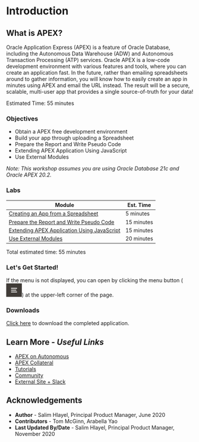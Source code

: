 # Introduction

## **What is APEX?**
Oracle Application Express (APEX) is a feature of Oracle Database, including the Autonomous Data Warehouse (ADW) and Autonomous Transaction Processing (ATP) services. Oracle APEX is a low-code development environment with various features and tools, where you can create an application fast. In the future, rather than emailing spreadsheets around to gather information, you will know how to easily create an app in minutes using APEX and email the URL instead. The result will be a secure, scalable, multi-user app that provides a single source-of-truth for your data!

Estimated Time: 55 minutes

### Objectives

* Obtain a APEX free development environment
* Build your app through uploading a Spreadsheet
* Prepare the Report and Write Pseudo Code
* Extending APEX Application Using JavaScript
* Use External Modules

*Note: This workshop assumes you are using Oracle Database 21c and Oracle APEX 20.2.*

### Labs

| Module | Est. Time |
| --- | --- |
| [Creating an App from a Spreadsheet](?lab=lab-1-create-app-spreadsheet) | 5 minutes |
| [Prepare the Report and Write Pseudo Code](?lab=3-prepare-report-javascript-pseudo-code) | 15 minutes |
| [Extending APEX Application Using JavaScript](?lab=4-extend-app-using-javascript) | 15 minutes |
| [Use External Modules](?lab=5-use-external-modules) | 20 minutes |

Total estimated time: 55 minutes

### **Let's Get Started!**

If the menu is not displayed, you can open by clicking the menu button (![Menu icon](./images/menu-button.png)) at the upper-left corner of the page.

### Downloads

[Click here](files/spreadsheet-app.sql) to download the completed application.

## Learn More - *Useful Links*

- [APEX on Autonomous](https://apex.oracle.com/autonomous)
- [APEX Collateral](https://www.oracle.com/database/technologies/appdev/apex/collateral.html)
- [Tutorials](https://apex.oracle.com/en/learn/tutorials)
- [Community](https://apex.oracle.com/community)
- [External Site + Slack](http://apex.world)

## **Acknowledgements**

 - **Author** -  Salim Hlayel, Principal Product Manager, June 2020
 - **Contributors** - Tom McGinn, Arabella Yao
 - **Last Updated By/Date** - Salim Hlayel, Principal Product Manager, November 2020

